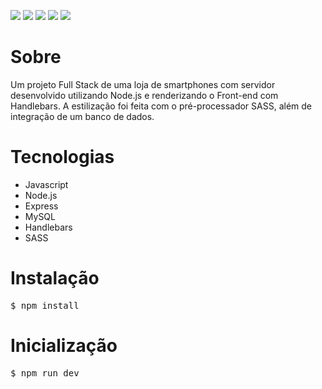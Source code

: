 
<img src="https://img.shields.io/badge/JavaScript-F7DF1E?style=for-the-badge&logo=javascript&logoColor=white"></img>
<img src="https://img.shields.io/badge/Node.js-43853D?style=for-the-badge&logo=node.js&logoColor=white"></img>
<img src="https://img.shields.io/badge/Express.js-404D59?style=for-the-badge"></img>
<img src="https://img.shields.io/badge/MySQL-00000F?style=for-the-badge&logo=mysql&logoColor=white"></img>
<img src="https://img.shields.io/badge/Sass-CC6699?style=for-the-badge&logo=sass&logoColor=white"></img>

# Sobre

Um projeto Full Stack de uma loja de smartphones com servidor desenvolvido utilizando Node.js e renderizando o Front-end com Handlebars. A estilização foi feita com o pré-processador SASS, além de integração de um banco de dados.

# Tecnologias

* Javascript
* Node.js
* Express
* MySQL
* Handlebars
* SASS

# Instalação

<pre>$ npm install</pre>

# Inicialização

<pre>$ npm run dev</pre>
